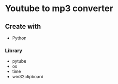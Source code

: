 # Youtube to mp3 converter

## Create with

- Python

### Library

- pytube 
- os
- time
- win32clipboard